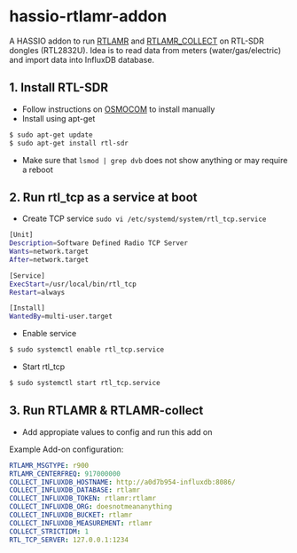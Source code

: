 # hassio-rtlamr-addon

A HASSIO addon to run [RTLAMR](https://github.com/bemasher/rtlamr) and [RTLAMR_COLLECT](https://github.com/bemasher/rtlamr-collect) on RTL-SDR dongles (RTL2832U). Idea is to read data from meters (water/gas/electric) and import data into InfluxDB database.

## 1. Install RTL-SDR

- Follow instructions on [OSMOCOM](https://osmocom.org/projects/rtl-sdr/wiki/Rtl-sdr) to install manually
- Install using apt-get

```bash
$ sudo apt-get update
$ sudo apt-get install rtl-sdr
```
- Make sure that `lsmod | grep dvb` does not show anything or may require a reboot

## 2. Run rtl_tcp as a service at boot

- Create TCP service `sudo vi /etc/systemd/system/rtl_tcp.service`

```bash
[Unit]
Description=Software Defined Radio TCP Server
Wants=network.target
After=network.target

[Service]
ExecStart=/usr/local/bin/rtl_tcp
Restart=always

[Install]
WantedBy=multi-user.target
```
- Enable service

```bash
$ sudo systemctl enable rtl_tcp.service
```
- Start rtl_tcp

```bash
$ sudo systemctl start rtl_tcp.service
```

## 3. Run RTLAMR & RTLAMR-collect

- Add appropiate values to config and run this add on

Example Add-on configuration:

```yaml
RTLAMR_MSGTYPE: r900
RTLAMR_CENTERFREQ: 917000000
COLLECT_INFLUXDB_HOSTNAME: http://a0d7b954-influxdb:8086/
COLLECT_INFLUXDB_DATABASE: rtlamr
COLLECT_INFLUXDB_TOKEN: rtlamr:rtlamr
COLLECT_INFLUXDB_ORG: doesnotmeananything
COLLECT_INFLUXDB_BUCKET: rtlamr
COLLECT_INFLUXDB_MEASUREMENT: rtlamr
COLLECT_STRICTIDM: 1
RTL_TCP_SERVER: 127.0.0.1:1234
```